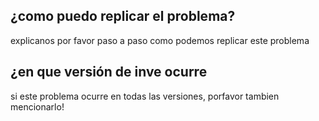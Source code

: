 ## ¿como puedo replicar el problema?
explicanos por favor paso a paso como podemos replicar este problema
## ¿en que versión de inve ocurre
si este problema ocurre en todas las versiones, porfavor tambien mencionarlo!
